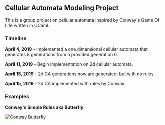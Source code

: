 ## Cellular Automata Modeling Project
This is a group project on cellular automata inspired by Conway's Game Of Life written in OCaml.

### Timeline

**April 4, 2019** - Implemented a one dimensional cellular automata that generates 8 generations from a provided generation 0. 

**April 11, 2019** - Begin implementation on 2d cellular automata.

**April 15, 2019** - 2d CA generations now are generated; but with no rules.

**April 15, 2019** - 2d CA implemented with rules by Conway.


### Examples

**Conway's Simple Rules aka Butterfly**

![Conway Butterfly](https://github.com/ocamlca/Cellular-Automaton-Ocaml/blob/2d-ca/2d-conway.gif?raw=true)	

